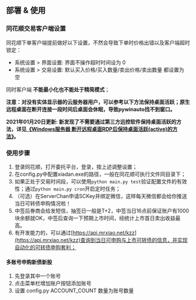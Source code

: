 ## 部署 & 使用
### 同花顺交易客户端设置
同花顺下单客户端提前做好以下设置，不然会导致下单时价格出错以及客户端超时锁定：

- 系统设置 > 界面设置: 界面不操作超时时间设为 0
- 系统设置 > 交易设置: 默认买入价格/买入数量/卖出价格/卖出数量 都设置为 空

同时客户端 **不能最小化也不能处于精简模式**；

**注意：对没有实体显示器的云服务器用户，可以参考以下方法保持桌面活跃；原生远程桌面在断开连接一段时间后桌面会休眠，导致pywinauto找不到窗口。**

**2021年01月20日更新: 新发现了不需要通过第三方远控软件保持桌面活跃的方法，详见[《Windows服务器 断开远程桌面RDP后保持桌面活跃(active)的方法》](https://mrxiao.net/disconnect-rdp-keep-windows-desktop-active.html)。**

### 使用步骤
1. 登录同花顺，打开委托平台，登录，按上述调整设置；
2. 在config.py中配置xiadan.exe的路径，一般在同花顺可执行文件同目录下；
3. 如果正处于交易时间段，可以使用`python main.py test`验证配置文件的有效性；通过`python main.py cron`开启定时任务；
4. （可选）在ServerChan申请SCKey并绑定微信，这样每天微信都会给你推送当日可转债申购情况啦！
5. 中签后券商会给发短信，抽签日一般是T+2，中签当日16点前保证账户有1000块余额就OK，中签后查询一下预期上市时间，经统计上市首日卖出收益最高。
6. 有开发能力的，可以通过[https://api.mrxiao.net/kzz](https://api.mrxiao.net/kzz)查询到当日可申购与上市可转债的信息，并实现自动化的可转债申购套利；

#### 多账号申购新债新股

1. 先登录其中一个账号
2. 点击菜单栏增加账户按钮添加账号
3. 设置 config.py ACCOUNT_COUNT 数量为账号数量